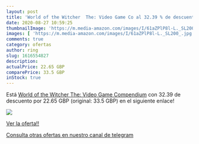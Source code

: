 ```yaml
---
layout: post
title: 'World of the Witcher  The: Video Game Co al 32.39 % de descuento'
date: 2020-08-27 10:59:25
thumbnailImage: 'https://m.media-amazon.com/images/I/61aZPlP8l-L._SL200_.jpg'
images: [ 'https://m.media-amazon.com/images/I/61aZPlP8l-L._SL200_.jpg' ]
comments: true
category: ofertas
author: ring
slug: 1616554827
description:
actualPrice: 22.65 GBP
comparePrice: 33.5 GBP
inStock: true
---
```


Está [World of the Witcher  The: Video Game Compendium](https://www.amazon.com/dp/1616554827/?tag=redken08-20) con 32.39 de descuento por 22.65 GBP (original: 33.5 GBP) en el siguiente enlace!

[![](https://m.media-amazon.com/images/I/61aZPlP8l-L._SL200_.jpg)](https://www.amazon.com/dp/1616554827/?tag=redken08-20)

[Ver la oferta!!](https://www.amazon.com/dp/1616554827/?tag=redken08-20)

[Consulta otras ofertas en nuestro canal de telegram](https://t.me/s/ofertas25)
